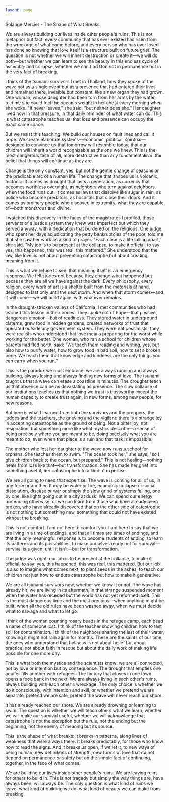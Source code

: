 ```yaml
---
layout: page
---
```

Solange Mercier - The Shape of What Breaks

We are always building our lives inside other people's ruins. This is not metaphor but fact: every community that has ever existed has risen from the wreckage of what came before, and every person who has ever loved has done so knowing that love itself is a structure built on future grief. The question is not whether we will inherit destruction or create it—we will do both—but whether we can learn to see the beauty in this endless cycle of assembly and collapse, whether we can find God not in permanence but in the very fact of breaking.

I think of the tsunami survivors I met in Thailand, how they spoke of the wave not as a single event but as a presence that had entered their lives and remained there, invisible but constant, like a new organ they had grown. One woman, whose daughter had been torn from her arms by the water, told me she could feel the ocean's weight in her chest every morning when she woke. "It never leaves," she said, "but neither does she." Her daughter lived now in that pressure, in that daily reminder of what water can do. This is what catastrophe teaches us: that loss and presence can occupy the exact same space.

But we resist this teaching. We build our houses on fault lines and call it hope. We create elaborate systems—economic, political, spiritual—designed to convince us that tomorrow will resemble today, that our children will inherit a world recognizable as the one we knew. This is the most dangerous faith of all, more destructive than any fundamentalism: the belief that things will continue as they are.

Change is the only constant, yes, but not the gentle change of seasons or the predicable arc of a human life. The change that shapes us is volcanic, tectonic. It comes as drought that lasts a generation, as currency that becomes worthless overnight, as neighbors who turn against neighbors when the food runs out. It comes as laws that dissolve like sugar in rain, as police who become predators, as hospitals that close their doors. And it comes as ordinary people who discover, in extremity, what they are capable of—both monstrous and divine.

I watched this discovery in the faces of the magistrates I profiled, those servants of a justice system they knew was imperfect but which they served anyway, with a dedication that bordered on the religious. One judge, who spent her days adjudicating the petty bankruptcies of the poor, told me that she saw her work as a kind of prayer. "Each case is a life falling apart," she said. "My job is to be present at the collapse, to make it official, to say: yes, this happened, this was real, this mattered." She understood that the law, like love, is not about preventing catastrophe but about creating meaning from it.

This is what we refuse to see: that meaning itself is an emergency response. We tell stories not because they change what happened but because they are all we have against the dark. Every philosophy, every religion, every work of art is a shelter built from the materials at hand, designed to last only until the next storm. And when that storm comes—and it will come—we will build again, with whatever remains.

In the drought-stricken valleys of California, I met communities who had learned this lesson in their bones. They spoke not of hope—that passive, dangerous emotion—but of readiness. They stored water in underground cisterns, grew food in hidden gardens, created networks of trust that operated outside any government system. They were not pessimists; they were realists who understood that love means preparing for the worst while working for the better. One woman, who ran a school for children whose parents had fled north, said: "We teach them reading and writing, yes, but also how to purify water, how to grow food in bad soil, how to set a broken bone. We teach them that knowledge and kindness are the only things you can carry when you run."

This is the paradox we must embrace: we are always running and always building, always losing and always finding new forms of love. The tsunami taught us that a wave can erase a coastline in minutes. The droughts teach us that absence can be as devastating as presence. The slow collapse of our institutions teaches us that nothing we trust is trustworthy except the human capacity to create trust again, in new forms, among new people, for new reasons.

But here is what I learned from both the survivors and the preppers, the judges and the teachers, the grieving and the vigilant: there is a strange joy in accepting catastrophe as the ground of being. Not a bitter joy, not resignation, but something more like what mystics describe—a sense of being precisely where you are meant to be, doing precisely what you are meant to do, even when that place is a ruin and that task is impossible.

The mother who lost her daughter to the wave now runs a school for orphans. She teaches them to swim. "The ocean took her," she says, "so I give children back to the ocean, but prepared." This is not healing—nothing heals from loss like that—but transformation. She has made her grief into something useful, her catastrophe into a kind of expertise.

We are all going to need that expertise. The wave is coming for all of us, in one form or another. It may be water or fire, economic collapse or social dissolution, disease or war or simply the slow grind of systems failing, one by one, like lights going out in a city at dusk. We can spend our energy pretending otherwise, or we can learn from those who have already been broken, who have already discovered that on the other side of catastrophe is not nothing but something new, something that could not have existed without the breaking.

This is not comfort. I am not here to comfort you. I am here to say that we are living in a time of endings, and that all times are times of endings, and that the only meaningful response is to become students of ending, to learn its patterns and its possibilities, to make ourselves ready not for survival—survival is a given, until it isn't—but for transformation.

The judge was right: our job is to be present at the collapse, to make it official, to say: yes, this happened, this was real, this mattered. But our job is also to imagine what comes next, to plant seeds in the ashes, to teach our children not just how to endure catastrophe but how to make it generative.

We are all tsunami survivors now, whether we know it or not. The wave has already hit; we are living in its aftermath, in that strange suspended moment when the water has receded but the world has not yet reformed itself. This is the most dangerous time and the most precious—when anything might be built, when all the old rules have been washed away, when we must decide what to salvage and what to let go.

I think of the woman counting rosary beads in the refugee camp, each bead a name of someone lost. I think of the teacher showing children how to test soil for contamination. I think of the neighbors sharing the last of their water, knowing it might not rain again for months. These are the saints of our time, the ones who understand that holiness is not about belief but about practice, not about faith in rescue but about the daily work of making life possible for one more day.

This is what both the mystics and the scientists know: we are all connected, not by love or intention but by consequence. The drought that empties one aquifer fills another with refugees. The factory that closes in one town opens a food bank in the next. We are always living in each other's ruins, always building with each other's wreckage. The only choice is whether we do it consciously, with intention and skill, or whether we pretend we are separate, pretend we are safe, pretend the wave will never reach our shore.

It has already reached our shore. We are already drowning or learning to swim. The question is whether we will teach others what we learn, whether we will make our survival useful, whether we will acknowledge that catastrophe is not the exception but the rule, not the ending but the beginning, not the enemy of meaning but its source.

This is the shape of what breaks: it breaks in patterns, along lines of weakness that were always there. It breaks predictably, for those who know how to read the signs. And it breaks us open, if we let it, to new ways of being human, new definitions of strength, new forms of love that do not depend on permanence or safety but on the simple fact of continuing, together, in the face of what comes.

We are building our lives inside other people's ruins. We are leaving ruins for others to build in. This is not tragedy but simply the way things are, have always been, will always be. The only question is what kind of ruins we leave, what kind of building we do, what kind of beauty we can make from breaking.